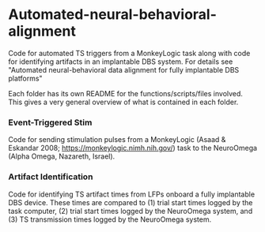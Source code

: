 # Automated-neural-behavioral-alignment
Code for automated TS triggers from a MonkeyLogic task along with code for identifying artifacts in an implantable DBS system. For details see "Automated neural-behavioral data alignment for fully implantable DBS platforms"

Each folder has its own README for the functions/scripts/files involved. This gives a very general overview of what is contained in each folder.

### Event-Triggered Stim
Code for sending stimulation pulses from a MonkeyLogic (Asaad & Eskandar 2008; https://monkeylogic.nimh.nih.gov/) task to the NeuroOmega (Alpha Omega, Nazareth, Israel).

### Artifact Identification
Code for identifying TS artifact times from LFPs onboard a fully implantable DBS device. These times are compared to (1) trial start times logged by the task computer,
(2) trial start times logged by the NeuroOmega system, and (3) TS transmission times logged by the NeuroOmega system.
